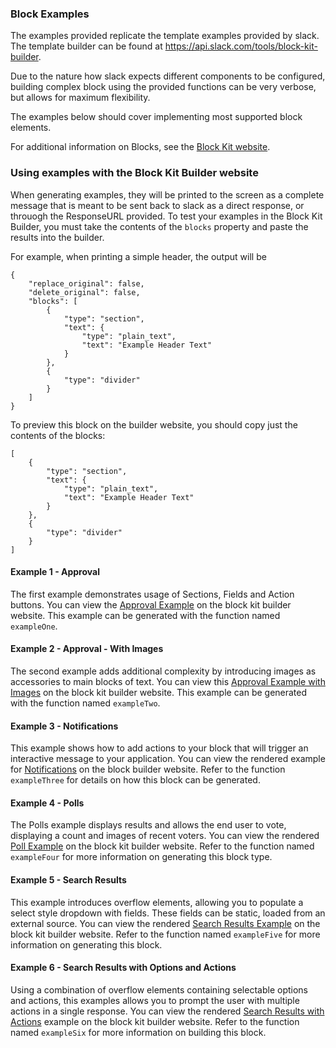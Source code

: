 ### Block Examples

The examples provided replicate the template examples provided by slack.  The template builder can be found at https://api.slack.com/tools/block-kit-builder.

Due to the nature how slack expects different components to be configured, building complex block using the provided functions can be very verbose, but allows for maximum flexibility.

The examples below should cover implementing most supported block elements.

For additional information on Blocks, see the [Block Kit website](https://api.slack.com/block-kit).

### Using examples with the Block Kit Builder website
When generating examples, they will be printed to the screen as a complete message that is meant to be sent back to slack as a direct response, or throuogh the ResponseURL provided.  To test your examples in the Block Kit Builder, you must take the contents of the `blocks` property and paste the results into the builder. 

For example, when printing a simple header, the output will be

```
{
    "replace_original": false,
    "delete_original": false,
    "blocks": [
        {
            "type": "section",
            "text": {
                "type": "plain_text",
                "text": "Example Header Text"
            }
        },
        {
            "type": "divider"
        }
    ]
}
```

To preview this block on the builder website, you should copy just the contents of the blocks:

```
[
    {
        "type": "section",
        "text": {
            "type": "plain_text",
            "text": "Example Header Text"
        }
    },
    {
        "type": "divider"
    }
]
```

#### Example 1 - Approval
The first example demonstrates usage of Sections, Fields and Action buttons.  You can view the [Approval Example](https://api.slack.com/tools/block-kit-builder?blocks=%5B%0A%09%7B%0A%09%09%22type%22%3A%20%22section%22%2C%0A%09%09%22text%22%3A%20%7B%0A%09%09%09%22type%22%3A%20%22mrkdwn%22%2C%0A%09%09%09%22text%22%3A%20%22You%20have%20a%20new%20request%3A%5Cn*%3CfakeLink.toEmployeeProfile.com%7CFred%20Enriquez%20-%20New%20device%20request%3E*%22%0A%09%09%7D%0A%09%7D%2C%0A%09%7B%0A%09%09%22type%22%3A%20%22section%22%2C%0A%09%09%22fields%22%3A%20%5B%0A%09%09%09%7B%0A%09%09%09%09%22type%22%3A%20%22mrkdwn%22%2C%0A%09%09%09%09%22text%22%3A%20%22*Type%3A*%5CnComputer%20(laptop)%22%0A%09%09%09%7D%2C%0A%09%09%09%7B%0A%09%09%09%09%22type%22%3A%20%22mrkdwn%22%2C%0A%09%09%09%09%22text%22%3A%20%22*When%3A*%5CnSubmitted%20Aut%2010%22%0A%09%09%09%7D%2C%0A%09%09%09%7B%0A%09%09%09%09%22type%22%3A%20%22mrkdwn%22%2C%0A%09%09%09%09%22text%22%3A%20%22*Last%20Update%3A*%5CnMar%2010%2C%202015%20(3%20years%2C%205%20months)%22%0A%09%09%09%7D%2C%0A%09%09%09%7B%0A%09%09%09%09%22type%22%3A%20%22mrkdwn%22%2C%0A%09%09%09%09%22text%22%3A%20%22*Reason%3A*%5CnAll%20vowel%20keys%20aren%27t%20working.%22%0A%09%09%09%7D%2C%0A%09%09%09%7B%0A%09%09%09%09%22type%22%3A%20%22mrkdwn%22%2C%0A%09%09%09%09%22text%22%3A%20%22*Specs%3A*%5Cn%5C%22Cheetah%20Pro%2015%5C%22%20-%20Fast%2C%20really%20fast%5C%22%22%0A%09%09%09%7D%0A%09%09%5D%0A%09%7D%2C%0A%09%7B%0A%09%09%22type%22%3A%20%22actions%22%2C%0A%09%09%22elements%22%3A%20%5B%0A%09%09%09%7B%0A%09%09%09%09%22type%22%3A%20%22button%22%2C%0A%09%09%09%09%22text%22%3A%20%7B%0A%09%09%09%09%09%22type%22%3A%20%22plain_text%22%2C%0A%09%09%09%09%09%22emoji%22%3A%20true%2C%0A%09%09%09%09%09%22text%22%3A%20%22Approve%22%0A%09%09%09%09%7D%2C%0A%09%09%09%09%22value%22%3A%20%22click_me_123%22%0A%09%09%09%7D%2C%0A%09%09%09%7B%0A%09%09%09%09%22type%22%3A%20%22button%22%2C%0A%09%09%09%09%22text%22%3A%20%7B%0A%09%09%09%09%09%22type%22%3A%20%22plain_text%22%2C%0A%09%09%09%09%09%22emoji%22%3A%20true%2C%0A%09%09%09%09%09%22text%22%3A%20%22Deny%22%0A%09%09%09%09%7D%2C%0A%09%09%09%09%22value%22%3A%20%22click_me_123%22%0A%09%09%09%7D%0A%09%09%5D%0A%09%7D%0A%5D) on the block kit builder website. This example can be generated with the function named `exampleOne`.

#### Example 2 - Approval - With Images
The second example adds additional complexity by introducing images as accessories to main blocks of text. You can view this [Approval Example with Images](https://api.slack.com/tools/block-kit-builder?blocks=%5B%0A%09%7B%0A%09%09%22type%22%3A%20%22section%22%2C%0A%09%09%22text%22%3A%20%7B%0A%09%09%09%22type%22%3A%20%22mrkdwn%22%2C%0A%09%09%09%22text%22%3A%20%22You%20have%20a%20new%20request%3A%5Cn*%3Cgoogle.com%7CFred%20Enriquez%20-%20Time%20Off%20request%3E*%22%0A%09%09%7D%0A%09%7D%2C%0A%09%7B%0A%09%09%22type%22%3A%20%22section%22%2C%0A%09%09%22text%22%3A%20%7B%0A%09%09%09%22type%22%3A%20%22mrkdwn%22%2C%0A%09%09%09%22text%22%3A%20%22*Type%3A*%5CnPaid%20time%20off%5Cn*When%3A*%5CnAug%2010-Aug%2013%5Cn*Hours%3A*%2016.0%20(2%20days)%5Cn*Remaining%20balance%3A*%2032.0%20hours%20(4%20days)%5Cn*Comments%3A*%20%5C%22Family%20in%20town%2C%20going%20camping!%5C%22%22%0A%09%09%7D%2C%0A%09%09%22accessory%22%3A%20%7B%0A%09%09%09%22type%22%3A%20%22image%22%2C%0A%09%09%09%22image_url%22%3A%20%22https%3A%2F%2Fapi.slack.com%2Fimg%2Fblocks%2Fbkb_template_images%2FapprovalsNewDevice.png%22%2C%0A%09%09%09%22alt_text%22%3A%20%22computer%20thumbnail%22%0A%09%09%7D%0A%09%7D%2C%0A%09%7B%0A%09%09%22type%22%3A%20%22actions%22%2C%0A%09%09%22elements%22%3A%20%5B%0A%09%09%09%7B%0A%09%09%09%09%22type%22%3A%20%22button%22%2C%0A%09%09%09%09%22text%22%3A%20%7B%0A%09%09%09%09%09%22type%22%3A%20%22plain_text%22%2C%0A%09%09%09%09%09%22emoji%22%3A%20true%2C%0A%09%09%09%09%09%22text%22%3A%20%22Approve%22%0A%09%09%09%09%7D%2C%0A%09%09%09%09%22value%22%3A%20%22click_me_123%22%0A%09%09%09%7D%2C%0A%09%09%09%7B%0A%09%09%09%09%22type%22%3A%20%22button%22%2C%0A%09%09%09%09%22text%22%3A%20%7B%0A%09%09%09%09%09%22type%22%3A%20%22plain_text%22%2C%0A%09%09%09%09%09%22emoji%22%3A%20true%2C%0A%09%09%09%09%09%22text%22%3A%20%22Deny%22%0A%09%09%09%09%7D%2C%0A%09%09%09%09%22value%22%3A%20%22click_me_123%22%0A%09%09%09%7D%0A%09%09%5D%0A%09%7D%0A%5D) on the block kit builder website. This example can be generated with the function named `exampleTwo`.

#### Example 3 - Notifications
This example shows how to add actions to your block that will trigger an interactive message to your application.  You can view the rendered example for [Notifications](https://api.slack.com/tools/block-kit-builder?blocks=%5B%0A%09%7B%0A%09%09%22type%22%3A%20%22section%22%2C%0A%09%09%22text%22%3A%20%7B%0A%09%09%09%22type%22%3A%20%22plain_text%22%2C%0A%09%09%09%22emoji%22%3A%20true%2C%0A%09%09%09%22text%22%3A%20%22Looks%20like%20you%20have%20a%20scheduling%20conflict%20with%20this%20event%3A%22%0A%09%09%7D%0A%09%7D%2C%0A%09%7B%0A%09%09%22type%22%3A%20%22divider%22%0A%09%7D%2C%0A%09%7B%0A%09%09%22type%22%3A%20%22section%22%2C%0A%09%09%22text%22%3A%20%7B%0A%09%09%09%22type%22%3A%20%22mrkdwn%22%2C%0A%09%09%09%22text%22%3A%20%22*%3CfakeLink.toUserProfiles.com%7CIris%20%2F%20Zelda%201-1%3E*%5CnTuesday%2C%20January%2021%204%3A00-4%3A30pm%5CnBuilding%202%20-%20Havarti%20Cheese%20(3)%5Cn2%20guests%22%0A%09%09%7D%2C%0A%09%09%22accessory%22%3A%20%7B%0A%09%09%09%22type%22%3A%20%22image%22%2C%0A%09%09%09%22image_url%22%3A%20%22https%3A%2F%2Fapi.slack.com%2Fimg%2Fblocks%2Fbkb_template_images%2Fnotifications.png%22%2C%0A%09%09%09%22alt_text%22%3A%20%22calendar%20thumbnail%22%0A%09%09%7D%0A%09%7D%2C%0A%09%7B%0A%09%09%22type%22%3A%20%22context%22%2C%0A%09%09%22elements%22%3A%20%5B%0A%09%09%09%7B%0A%09%09%09%09%22type%22%3A%20%22image%22%2C%0A%09%09%09%09%22image_url%22%3A%20%22https%3A%2F%2Fapi.slack.com%2Fimg%2Fblocks%2Fbkb_template_images%2FnotificationsWarningIcon.png%22%2C%0A%09%09%09%09%22alt_text%22%3A%20%22notifications%20warning%20icon%22%0A%09%09%09%7D%2C%0A%09%09%09%7B%0A%09%09%09%09%22type%22%3A%20%22mrkdwn%22%2C%0A%09%09%09%09%22text%22%3A%20%22*Conflicts%20with%20Team%20Huddle%3A%204%3A15-4%3A30pm*%22%0A%09%09%09%7D%0A%09%09%5D%0A%09%7D%2C%0A%09%7B%0A%09%09%22type%22%3A%20%22divider%22%0A%09%7D%2C%0A%09%7B%0A%09%09%22type%22%3A%20%22section%22%2C%0A%09%09%22text%22%3A%20%7B%0A%09%09%09%22type%22%3A%20%22mrkdwn%22%2C%0A%09%09%09%22text%22%3A%20%22*Propose%20a%20new%20time%3A*%22%0A%09%09%7D%0A%09%7D%2C%0A%09%7B%0A%09%09%22type%22%3A%20%22section%22%2C%0A%09%09%22text%22%3A%20%7B%0A%09%09%09%22type%22%3A%20%22mrkdwn%22%2C%0A%09%09%09%22text%22%3A%20%22*Today%20-%204%3A30-5pm*%5CnEveryone%20is%20available%3A%20%40iris%2C%20%40zelda%22%0A%09%09%7D%2C%0A%09%09%22accessory%22%3A%20%7B%0A%09%09%09%22type%22%3A%20%22button%22%2C%0A%09%09%09%22text%22%3A%20%7B%0A%09%09%09%09%22type%22%3A%20%22plain_text%22%2C%0A%09%09%09%09%22emoji%22%3A%20true%2C%0A%09%09%09%09%22text%22%3A%20%22Choose%22%0A%09%09%09%7D%2C%0A%09%09%09%22value%22%3A%20%22click_me_123%22%0A%09%09%7D%0A%09%7D%2C%0A%09%7B%0A%09%09%22type%22%3A%20%22section%22%2C%0A%09%09%22text%22%3A%20%7B%0A%09%09%09%22type%22%3A%20%22mrkdwn%22%2C%0A%09%09%09%22text%22%3A%20%22*Tomorrow%20-%204-4%3A30pm*%5CnEveryone%20is%20available%3A%20%40iris%2C%20%40zelda%22%0A%09%09%7D%2C%0A%09%09%22accessory%22%3A%20%7B%0A%09%09%09%22type%22%3A%20%22button%22%2C%0A%09%09%09%22text%22%3A%20%7B%0A%09%09%09%09%22type%22%3A%20%22plain_text%22%2C%0A%09%09%09%09%22emoji%22%3A%20true%2C%0A%09%09%09%09%22text%22%3A%20%22Choose%22%0A%09%09%09%7D%2C%0A%09%09%09%22value%22%3A%20%22click_me_123%22%0A%09%09%7D%0A%09%7D%2C%0A%09%7B%0A%09%09%22type%22%3A%20%22section%22%2C%0A%09%09%22text%22%3A%20%7B%0A%09%09%09%22type%22%3A%20%22mrkdwn%22%2C%0A%09%09%09%22text%22%3A%20%22*Tomorrow%20-%206-6%3A30pm*%5CnSome%20people%20aren%27t%20available%3A%20%40iris%2C%20~%40zelda~%22%0A%09%09%7D%2C%0A%09%09%22accessory%22%3A%20%7B%0A%09%09%09%22type%22%3A%20%22button%22%2C%0A%09%09%09%22text%22%3A%20%7B%0A%09%09%09%09%22type%22%3A%20%22plain_text%22%2C%0A%09%09%09%09%22emoji%22%3A%20true%2C%0A%09%09%09%09%22text%22%3A%20%22Choose%22%0A%09%09%09%7D%2C%0A%09%09%09%22value%22%3A%20%22click_me_123%22%0A%09%09%7D%0A%09%7D%2C%0A%09%7B%0A%09%09%22type%22%3A%20%22section%22%2C%0A%09%09%22text%22%3A%20%7B%0A%09%09%09%22type%22%3A%20%22mrkdwn%22%2C%0A%09%09%09%22text%22%3A%20%22*%3Cfakelink.ToMoreTimes.com%7CShow%20more%20times%3E*%22%0A%09%09%7D%0A%09%7D%0A%5D) on the block builder website. Refer to the function `exampleThree` for details on how this block can be generated.

#### Example 4 - Polls
The Polls example displays results and allows the end user to vote, displaying a count and images of recent voters.  You can view the rendered [Poll Example](https://api.slack.com/tools/block-kit-builder?blocks=%5B%0A%09%7B%0A%09%09%22type%22%3A%20%22section%22%2C%0A%09%09%22text%22%3A%20%7B%0A%09%09%09%22type%22%3A%20%22mrkdwn%22%2C%0A%09%09%09%22text%22%3A%20%22*Where%20should%20we%20order%20lunch%20from%3F*%20Poll%20by%20%3CfakeLink.toUser.com%7CMark%3E%22%0A%09%09%7D%0A%09%7D%2C%0A%09%7B%0A%09%09%22type%22%3A%20%22divider%22%0A%09%7D%2C%0A%09%7B%0A%09%09%22type%22%3A%20%22section%22%2C%0A%09%09%22text%22%3A%20%7B%0A%09%09%09%22type%22%3A%20%22mrkdwn%22%2C%0A%09%09%09%22text%22%3A%20%22%3Asushi%3A%20*Ace%20Wasabi%20Rock-n-Roll%20Sushi%20Bar*%5CnThe%20best%20landlocked%20sushi%20restaurant.%22%0A%09%09%7D%2C%0A%09%09%22accessory%22%3A%20%7B%0A%09%09%09%22type%22%3A%20%22button%22%2C%0A%09%09%09%22text%22%3A%20%7B%0A%09%09%09%09%22type%22%3A%20%22plain_text%22%2C%0A%09%09%09%09%22emoji%22%3A%20true%2C%0A%09%09%09%09%22text%22%3A%20%22Vote%22%0A%09%09%09%7D%2C%0A%09%09%09%22value%22%3A%20%22click_me_123%22%0A%09%09%7D%0A%09%7D%2C%0A%09%7B%0A%09%09%22type%22%3A%20%22context%22%2C%0A%09%09%22elements%22%3A%20%5B%0A%09%09%09%7B%0A%09%09%09%09%22type%22%3A%20%22image%22%2C%0A%09%09%09%09%22image_url%22%3A%20%22https%3A%2F%2Fapi.slack.com%2Fimg%2Fblocks%2Fbkb_template_images%2Fprofile_1.png%22%2C%0A%09%09%09%09%22alt_text%22%3A%20%22Michael%20Scott%22%0A%09%09%09%7D%2C%0A%09%09%09%7B%0A%09%09%09%09%22type%22%3A%20%22image%22%2C%0A%09%09%09%09%22image_url%22%3A%20%22https%3A%2F%2Fapi.slack.com%2Fimg%2Fblocks%2Fbkb_template_images%2Fprofile_2.png%22%2C%0A%09%09%09%09%22alt_text%22%3A%20%22Dwight%20Schrute%22%0A%09%09%09%7D%2C%0A%09%09%09%7B%0A%09%09%09%09%22type%22%3A%20%22image%22%2C%0A%09%09%09%09%22image_url%22%3A%20%22https%3A%2F%2Fapi.slack.com%2Fimg%2Fblocks%2Fbkb_template_images%2Fprofile_3.png%22%2C%0A%09%09%09%09%22alt_text%22%3A%20%22Pam%20Beasely%22%0A%09%09%09%7D%2C%0A%09%09%09%7B%0A%09%09%09%09%22type%22%3A%20%22plain_text%22%2C%0A%09%09%09%09%22emoji%22%3A%20true%2C%0A%09%09%09%09%22text%22%3A%20%223%20votes%22%0A%09%09%09%7D%0A%09%09%5D%0A%09%7D%2C%0A%09%7B%0A%09%09%22type%22%3A%20%22section%22%2C%0A%09%09%22text%22%3A%20%7B%0A%09%09%09%22type%22%3A%20%22mrkdwn%22%2C%0A%09%09%09%22text%22%3A%20%22%3Ahamburger%3A%20*Super%20Hungryman%20Hamburgers*%5CnOnly%20for%20the%20hungriest%20of%20the%20hungry.%22%0A%09%09%7D%2C%0A%09%09%22accessory%22%3A%20%7B%0A%09%09%09%22type%22%3A%20%22button%22%2C%0A%09%09%09%22text%22%3A%20%7B%0A%09%09%09%09%22type%22%3A%20%22plain_text%22%2C%0A%09%09%09%09%22emoji%22%3A%20true%2C%0A%09%09%09%09%22text%22%3A%20%22Vote%22%0A%09%09%09%7D%2C%0A%09%09%09%22value%22%3A%20%22click_me_123%22%0A%09%09%7D%0A%09%7D%2C%0A%09%7B%0A%09%09%22type%22%3A%20%22context%22%2C%0A%09%09%22elements%22%3A%20%5B%0A%09%09%09%7B%0A%09%09%09%09%22type%22%3A%20%22image%22%2C%0A%09%09%09%09%22image_url%22%3A%20%22https%3A%2F%2Fapi.slack.com%2Fimg%2Fblocks%2Fbkb_template_images%2Fprofile_4.png%22%2C%0A%09%09%09%09%22alt_text%22%3A%20%22Angela%22%0A%09%09%09%7D%2C%0A%09%09%09%7B%0A%09%09%09%09%22type%22%3A%20%22image%22%2C%0A%09%09%09%09%22image_url%22%3A%20%22https%3A%2F%2Fapi.slack.com%2Fimg%2Fblocks%2Fbkb_template_images%2Fprofile_2.png%22%2C%0A%09%09%09%09%22alt_text%22%3A%20%22Dwight%20Schrute%22%0A%09%09%09%7D%2C%0A%09%09%09%7B%0A%09%09%09%09%22type%22%3A%20%22plain_text%22%2C%0A%09%09%09%09%22emoji%22%3A%20true%2C%0A%09%09%09%09%22text%22%3A%20%222%20votes%22%0A%09%09%09%7D%0A%09%09%5D%0A%09%7D%2C%0A%09%7B%0A%09%09%22type%22%3A%20%22section%22%2C%0A%09%09%22text%22%3A%20%7B%0A%09%09%09%22type%22%3A%20%22mrkdwn%22%2C%0A%09%09%09%22text%22%3A%20%22%3Aramen%3A%20*Kagawa-Ya%20Udon%20Noodle%20Shop*%5CnDo%20you%20like%20to%20shop%20for%20noodles%3F%20We%20have%20noodles.%22%0A%09%09%7D%2C%0A%09%09%22accessory%22%3A%20%7B%0A%09%09%09%22type%22%3A%20%22button%22%2C%0A%09%09%09%22text%22%3A%20%7B%0A%09%09%09%09%22type%22%3A%20%22plain_text%22%2C%0A%09%09%09%09%22emoji%22%3A%20true%2C%0A%09%09%09%09%22text%22%3A%20%22Vote%22%0A%09%09%09%7D%2C%0A%09%09%09%22value%22%3A%20%22click_me_123%22%0A%09%09%7D%0A%09%7D%2C%0A%09%7B%0A%09%09%22type%22%3A%20%22context%22%2C%0A%09%09%22elements%22%3A%20%5B%0A%09%09%09%7B%0A%09%09%09%09%22type%22%3A%20%22mrkdwn%22%2C%0A%09%09%09%09%22text%22%3A%20%22No%20votes%22%0A%09%09%09%7D%0A%09%09%5D%0A%09%7D%2C%0A%09%7B%0A%09%09%22type%22%3A%20%22divider%22%0A%09%7D%2C%0A%09%7B%0A%09%09%22type%22%3A%20%22actions%22%2C%0A%09%09%22elements%22%3A%20%5B%0A%09%09%09%7B%0A%09%09%09%09%22type%22%3A%20%22button%22%2C%0A%09%09%09%09%22text%22%3A%20%7B%0A%09%09%09%09%09%22type%22%3A%20%22plain_text%22%2C%0A%09%09%09%09%09%22emoji%22%3A%20true%2C%0A%09%09%09%09%09%22text%22%3A%20%22Add%20a%20suggestion%22%0A%09%09%09%09%7D%2C%0A%09%09%09%09%22value%22%3A%20%22click_me_123%22%0A%09%09%09%7D%0A%09%09%5D%0A%09%7D%0A%5D) on the block kit builder website.  Refer to the function named `exampleFour` for more information on generating this block type.

#### Example 5 - Search Results
This example introduces overflow elements, allowing you to populate a select style dropdown with fields.  These fields can be static, loaded from an external source.  You can view the rendered [Search Results Example](https://api.slack.com/tools/block-kit-builder?blocks=%5B%0A%09%7B%0A%09%09%22type%22%3A%20%22section%22%2C%0A%09%09%22text%22%3A%20%7B%0A%09%09%09%22type%22%3A%20%22mrkdwn%22%2C%0A%09%09%09%22text%22%3A%20%22We%20found%20*205%20Hotels*%20in%20New%20Orleans%2C%20LA%20from%20*12%2F14%20to%2012%2F17*%22%0A%09%09%7D%2C%0A%09%09%22accessory%22%3A%20%7B%0A%09%09%09%22type%22%3A%20%22overflow%22%2C%0A%09%09%09%22options%22%3A%20%5B%0A%09%09%09%09%7B%0A%09%09%09%09%09%22text%22%3A%20%7B%0A%09%09%09%09%09%09%22type%22%3A%20%22plain_text%22%2C%0A%09%09%09%09%09%09%22emoji%22%3A%20true%2C%0A%09%09%09%09%09%09%22text%22%3A%20%22Option%20One%22%0A%09%09%09%09%09%7D%2C%0A%09%09%09%09%09%22value%22%3A%20%22value-0%22%0A%09%09%09%09%7D%2C%0A%09%09%09%09%7B%0A%09%09%09%09%09%22text%22%3A%20%7B%0A%09%09%09%09%09%09%22type%22%3A%20%22plain_text%22%2C%0A%09%09%09%09%09%09%22emoji%22%3A%20true%2C%0A%09%09%09%09%09%09%22text%22%3A%20%22Option%20Two%22%0A%09%09%09%09%09%7D%2C%0A%09%09%09%09%09%22value%22%3A%20%22value-1%22%0A%09%09%09%09%7D%2C%0A%09%09%09%09%7B%0A%09%09%09%09%09%22text%22%3A%20%7B%0A%09%09%09%09%09%09%22type%22%3A%20%22plain_text%22%2C%0A%09%09%09%09%09%09%22emoji%22%3A%20true%2C%0A%09%09%09%09%09%09%22text%22%3A%20%22Option%20Three%22%0A%09%09%09%09%09%7D%2C%0A%09%09%09%09%09%22value%22%3A%20%22value-2%22%0A%09%09%09%09%7D%2C%0A%09%09%09%09%7B%0A%09%09%09%09%09%22text%22%3A%20%7B%0A%09%09%09%09%09%09%22type%22%3A%20%22plain_text%22%2C%0A%09%09%09%09%09%09%22emoji%22%3A%20true%2C%0A%09%09%09%09%09%09%22text%22%3A%20%22Option%20Four%22%0A%09%09%09%09%09%7D%2C%0A%09%09%09%09%09%22value%22%3A%20%22value-3%22%0A%09%09%09%09%7D%0A%09%09%09%5D%0A%09%09%7D%0A%09%7D%2C%0A%09%7B%0A%09%09%22type%22%3A%20%22divider%22%0A%09%7D%2C%0A%09%7B%0A%09%09%22type%22%3A%20%22section%22%2C%0A%09%09%22text%22%3A%20%7B%0A%09%09%09%22type%22%3A%20%22mrkdwn%22%2C%0A%09%09%09%22text%22%3A%20%22*%3CfakeLink.toHotelPage.com%7CWindsor%20Court%20Hotel%3E*%5Cn%E2%98%85%E2%98%85%E2%98%85%E2%98%85%E2%98%85%5Cn%24340%20per%20night%5CnRated%3A%209.4%20-%20Excellent%22%0A%09%09%7D%2C%0A%09%09%22accessory%22%3A%20%7B%0A%09%09%09%22type%22%3A%20%22image%22%2C%0A%09%09%09%22image_url%22%3A%20%22https%3A%2F%2Fapi.slack.com%2Fimg%2Fblocks%2Fbkb_template_images%2FtripAgent_1.png%22%2C%0A%09%09%09%22alt_text%22%3A%20%22Windsor%20Court%20Hotel%20thumbnail%22%0A%09%09%7D%0A%09%7D%2C%0A%09%7B%0A%09%09%22type%22%3A%20%22context%22%2C%0A%09%09%22elements%22%3A%20%5B%0A%09%09%09%7B%0A%09%09%09%09%22type%22%3A%20%22image%22%2C%0A%09%09%09%09%22image_url%22%3A%20%22https%3A%2F%2Fapi.slack.com%2Fimg%2Fblocks%2Fbkb_template_images%2FtripAgentLocationMarker.png%22%2C%0A%09%09%09%09%22alt_text%22%3A%20%22Location%20Pin%20Icon%22%0A%09%09%09%7D%2C%0A%09%09%09%7B%0A%09%09%09%09%22type%22%3A%20%22plain_text%22%2C%0A%09%09%09%09%22emoji%22%3A%20true%2C%0A%09%09%09%09%22text%22%3A%20%22Location%3A%20Central%20Business%20District%22%0A%09%09%09%7D%0A%09%09%5D%0A%09%7D%2C%0A%09%7B%0A%09%09%22type%22%3A%20%22divider%22%0A%09%7D%2C%0A%09%7B%0A%09%09%22type%22%3A%20%22section%22%2C%0A%09%09%22text%22%3A%20%7B%0A%09%09%09%22type%22%3A%20%22mrkdwn%22%2C%0A%09%09%09%22text%22%3A%20%22*%3CfakeLink.toHotelPage.com%7CThe%20Ritz-Carlton%20New%20Orleans%3E*%5Cn%E2%98%85%E2%98%85%E2%98%85%E2%98%85%E2%98%85%5Cn%24340%20per%20night%5CnRated%3A%209.1%20-%20Excellent%22%0A%09%09%7D%2C%0A%09%09%22accessory%22%3A%20%7B%0A%09%09%09%22type%22%3A%20%22image%22%2C%0A%09%09%09%22image_url%22%3A%20%22https%3A%2F%2Fapi.slack.com%2Fimg%2Fblocks%2Fbkb_template_images%2FtripAgent_2.png%22%2C%0A%09%09%09%22alt_text%22%3A%20%22Ritz-Carlton%20New%20Orleans%20thumbnail%22%0A%09%09%7D%0A%09%7D%2C%0A%09%7B%0A%09%09%22type%22%3A%20%22context%22%2C%0A%09%09%22elements%22%3A%20%5B%0A%09%09%09%7B%0A%09%09%09%09%22type%22%3A%20%22image%22%2C%0A%09%09%09%09%22image_url%22%3A%20%22https%3A%2F%2Fapi.slack.com%2Fimg%2Fblocks%2Fbkb_template_images%2FtripAgentLocationMarker.png%22%2C%0A%09%09%09%09%22alt_text%22%3A%20%22Location%20Pin%20Icon%22%0A%09%09%09%7D%2C%0A%09%09%09%7B%0A%09%09%09%09%22type%22%3A%20%22plain_text%22%2C%0A%09%09%09%09%22emoji%22%3A%20true%2C%0A%09%09%09%09%22text%22%3A%20%22Location%3A%20French%20Quarter%22%0A%09%09%09%7D%0A%09%09%5D%0A%09%7D%2C%0A%09%7B%0A%09%09%22type%22%3A%20%22divider%22%0A%09%7D%2C%0A%09%7B%0A%09%09%22type%22%3A%20%22section%22%2C%0A%09%09%22text%22%3A%20%7B%0A%09%09%09%22type%22%3A%20%22mrkdwn%22%2C%0A%09%09%09%22text%22%3A%20%22*%3CfakeLink.toHotelPage.com%7COmni%20Royal%20Orleans%20Hotel%3E*%5Cn%E2%98%85%E2%98%85%E2%98%85%E2%98%85%E2%98%85%5Cn%24419%20per%20night%5CnRated%3A%208.8%20-%20Excellent%22%0A%09%09%7D%2C%0A%09%09%22accessory%22%3A%20%7B%0A%09%09%09%22type%22%3A%20%22image%22%2C%0A%09%09%09%22image_url%22%3A%20%22https%3A%2F%2Fapi.slack.com%2Fimg%2Fblocks%2Fbkb_template_images%2FtripAgent_3.png%22%2C%0A%09%09%09%22alt_text%22%3A%20%22Omni%20Royal%20Orleans%20Hotel%20thumbnail%22%0A%09%09%7D%0A%09%7D%2C%0A%09%7B%0A%09%09%22type%22%3A%20%22context%22%2C%0A%09%09%22elements%22%3A%20%5B%0A%09%09%09%7B%0A%09%09%09%09%22type%22%3A%20%22image%22%2C%0A%09%09%09%09%22image_url%22%3A%20%22https%3A%2F%2Fapi.slack.com%2Fimg%2Fblocks%2Fbkb_template_images%2FtripAgentLocationMarker.png%22%2C%0A%09%09%09%09%22alt_text%22%3A%20%22Location%20Pin%20Icon%22%0A%09%09%09%7D%2C%0A%09%09%09%7B%0A%09%09%09%09%22type%22%3A%20%22plain_text%22%2C%0A%09%09%09%09%22emoji%22%3A%20true%2C%0A%09%09%09%09%22text%22%3A%20%22Location%3A%20French%20Quarter%22%0A%09%09%09%7D%0A%09%09%5D%0A%09%7D%2C%0A%09%7B%0A%09%09%22type%22%3A%20%22divider%22%0A%09%7D%2C%0A%09%7B%0A%09%09%22type%22%3A%20%22actions%22%2C%0A%09%09%22elements%22%3A%20%5B%0A%09%09%09%7B%0A%09%09%09%09%22type%22%3A%20%22button%22%2C%0A%09%09%09%09%22text%22%3A%20%7B%0A%09%09%09%09%09%22type%22%3A%20%22plain_text%22%2C%0A%09%09%09%09%09%22emoji%22%3A%20true%2C%0A%09%09%09%09%09%22text%22%3A%20%22Next%202%20Results%22%0A%09%09%09%09%7D%2C%0A%09%09%09%09%22value%22%3A%20%22click_me_123%22%0A%09%09%09%7D%0A%09%09%5D%0A%09%7D%0A%5D) on the block kit builder website.  Refer to the function named `exampleFive` for more information on generating this block.

#### Example 6 - Search Results with Options and Actions

Using a combination of overflow elements containing selectable options and actions, this examples allows you to prompt the user with multiple actions in a single response.  You can view the rendered [Search Results with Actions](https://api.slack.com/tools/block-kit-builder?blocks=%5B%0A%09%7B%0A%09%09%22type%22%3A%20%22section%22%2C%0A%09%09%22text%22%3A%20%7B%0A%09%09%09%22type%22%3A%20%22mrkdwn%22%2C%0A%09%09%09%22text%22%3A%20%22%3Amag%3A%20Search%20results%20for%20*Cata*%22%0A%09%09%7D%0A%09%7D%2C%0A%09%7B%0A%09%09%22type%22%3A%20%22divider%22%0A%09%7D%2C%0A%09%7B%0A%09%09%22type%22%3A%20%22section%22%2C%0A%09%09%22text%22%3A%20%7B%0A%09%09%09%22type%22%3A%20%22mrkdwn%22%2C%0A%09%09%09%22text%22%3A%20%22*%3CfakeLink.toYourApp.com%7CUse%20Case%20Catalogue%3E*%5CnUse%20Case%20Catalogue%20for%20the%20following%20departments%2Froles...%22%0A%09%09%7D%2C%0A%09%09%22accessory%22%3A%20%7B%0A%09%09%09%22type%22%3A%20%22static_select%22%2C%0A%09%09%09%22placeholder%22%3A%20%7B%0A%09%09%09%09%22type%22%3A%20%22plain_text%22%2C%0A%09%09%09%09%22emoji%22%3A%20true%2C%0A%09%09%09%09%22text%22%3A%20%22Manage%22%0A%09%09%09%7D%2C%0A%09%09%09%22options%22%3A%20%5B%0A%09%09%09%09%7B%0A%09%09%09%09%09%22text%22%3A%20%7B%0A%09%09%09%09%09%09%22type%22%3A%20%22plain_text%22%2C%0A%09%09%09%09%09%09%22emoji%22%3A%20true%2C%0A%09%09%09%09%09%09%22text%22%3A%20%22Edit%20it%22%0A%09%09%09%09%09%7D%2C%0A%09%09%09%09%09%22value%22%3A%20%22value-0%22%0A%09%09%09%09%7D%2C%0A%09%09%09%09%7B%0A%09%09%09%09%09%22text%22%3A%20%7B%0A%09%09%09%09%09%09%22type%22%3A%20%22plain_text%22%2C%0A%09%09%09%09%09%09%22emoji%22%3A%20true%2C%0A%09%09%09%09%09%09%22text%22%3A%20%22Read%20it%22%0A%09%09%09%09%09%7D%2C%0A%09%09%09%09%09%22value%22%3A%20%22value-1%22%0A%09%09%09%09%7D%2C%0A%09%09%09%09%7B%0A%09%09%09%09%09%22text%22%3A%20%7B%0A%09%09%09%09%09%09%22type%22%3A%20%22plain_text%22%2C%0A%09%09%09%09%09%09%22emoji%22%3A%20true%2C%0A%09%09%09%09%09%09%22text%22%3A%20%22Save%20it%22%0A%09%09%09%09%09%7D%2C%0A%09%09%09%09%09%22value%22%3A%20%22value-2%22%0A%09%09%09%09%7D%0A%09%09%09%5D%0A%09%09%7D%0A%09%7D%2C%0A%09%7B%0A%09%09%22type%22%3A%20%22section%22%2C%0A%09%09%22text%22%3A%20%7B%0A%09%09%09%22type%22%3A%20%22mrkdwn%22%2C%0A%09%09%09%22text%22%3A%20%22*%3CfakeLink.toYourApp.com%7CCustomer%20Support%20-%20Workflow%20Diagram%20Catalogue%3E*%5CnThis%20resource%20was%20put%20together%20by%20members%20of...%22%0A%09%09%7D%2C%0A%09%09%22accessory%22%3A%20%7B%0A%09%09%09%22type%22%3A%20%22static_select%22%2C%0A%09%09%09%22placeholder%22%3A%20%7B%0A%09%09%09%09%22type%22%3A%20%22plain_text%22%2C%0A%09%09%09%09%22emoji%22%3A%20true%2C%0A%09%09%09%09%22text%22%3A%20%22Manage%22%0A%09%09%09%7D%2C%0A%09%09%09%22options%22%3A%20%5B%0A%09%09%09%09%7B%0A%09%09%09%09%09%22text%22%3A%20%7B%0A%09%09%09%09%09%09%22type%22%3A%20%22plain_text%22%2C%0A%09%09%09%09%09%09%22emoji%22%3A%20true%2C%0A%09%09%09%09%09%09%22text%22%3A%20%22Manage%20it%22%0A%09%09%09%09%09%7D%2C%0A%09%09%09%09%09%22value%22%3A%20%22value-0%22%0A%09%09%09%09%7D%2C%0A%09%09%09%09%7B%0A%09%09%09%09%09%22text%22%3A%20%7B%0A%09%09%09%09%09%09%22type%22%3A%20%22plain_text%22%2C%0A%09%09%09%09%09%09%22emoji%22%3A%20true%2C%0A%09%09%09%09%09%09%22text%22%3A%20%22Read%20it%22%0A%09%09%09%09%09%7D%2C%0A%09%09%09%09%09%22value%22%3A%20%22value-1%22%0A%09%09%09%09%7D%2C%0A%09%09%09%09%7B%0A%09%09%09%09%09%22text%22%3A%20%7B%0A%09%09%09%09%09%09%22type%22%3A%20%22plain_text%22%2C%0A%09%09%09%09%09%09%22emoji%22%3A%20true%2C%0A%09%09%09%09%09%09%22text%22%3A%20%22Save%20it%22%0A%09%09%09%09%09%7D%2C%0A%09%09%09%09%09%22value%22%3A%20%22value-2%22%0A%09%09%09%09%7D%0A%09%09%09%5D%0A%09%09%7D%0A%09%7D%2C%0A%09%7B%0A%09%09%22type%22%3A%20%22section%22%2C%0A%09%09%22text%22%3A%20%7B%0A%09%09%09%22type%22%3A%20%22mrkdwn%22%2C%0A%09%09%09%22text%22%3A%20%22*%3CfakeLink.toYourApp.com%7CSelf-Serve%20Learning%20Options%20Catalogue%3E*%5CnSee%20the%20learning%20and%20development%20options%20we...%22%0A%09%09%7D%2C%0A%09%09%22accessory%22%3A%20%7B%0A%09%09%09%22type%22%3A%20%22static_select%22%2C%0A%09%09%09%22placeholder%22%3A%20%7B%0A%09%09%09%09%22type%22%3A%20%22plain_text%22%2C%0A%09%09%09%09%22emoji%22%3A%20true%2C%0A%09%09%09%09%22text%22%3A%20%22Manage%22%0A%09%09%09%7D%2C%0A%09%09%09%22options%22%3A%20%5B%0A%09%09%09%09%7B%0A%09%09%09%09%09%22text%22%3A%20%7B%0A%09%09%09%09%09%09%22type%22%3A%20%22plain_text%22%2C%0A%09%09%09%09%09%09%22emoji%22%3A%20true%2C%0A%09%09%09%09%09%09%22text%22%3A%20%22Manage%20it%22%0A%09%09%09%09%09%7D%2C%0A%09%09%09%09%09%22value%22%3A%20%22value-0%22%0A%09%09%09%09%7D%2C%0A%09%09%09%09%7B%0A%09%09%09%09%09%22text%22%3A%20%7B%0A%09%09%09%09%09%09%22type%22%3A%20%22plain_text%22%2C%0A%09%09%09%09%09%09%22emoji%22%3A%20true%2C%0A%09%09%09%09%09%09%22text%22%3A%20%22Read%20it%22%0A%09%09%09%09%09%7D%2C%0A%09%09%09%09%09%22value%22%3A%20%22value-1%22%0A%09%09%09%09%7D%2C%0A%09%09%09%09%7B%0A%09%09%09%09%09%22text%22%3A%20%7B%0A%09%09%09%09%09%09%22type%22%3A%20%22plain_text%22%2C%0A%09%09%09%09%09%09%22emoji%22%3A%20true%2C%0A%09%09%09%09%09%09%22text%22%3A%20%22Save%20it%22%0A%09%09%09%09%09%7D%2C%0A%09%09%09%09%09%22value%22%3A%20%22value-2%22%0A%09%09%09%09%7D%0A%09%09%09%5D%0A%09%09%7D%0A%09%7D%2C%0A%09%7B%0A%09%09%22type%22%3A%20%22section%22%2C%0A%09%09%22text%22%3A%20%7B%0A%09%09%09%22type%22%3A%20%22mrkdwn%22%2C%0A%09%09%09%22text%22%3A%20%22*%3CfakeLink.toYourApp.com%7CUse%20Case%20Catalogue%20-%20CF%20Presentation%20-%20%5BJune%2012%2C%202018%5D%3E*%5CnThis%20is%20presentation%20will%20continue%20to%20be%20updated%20as...%22%0A%09%09%7D%2C%0A%09%09%22accessory%22%3A%20%7B%0A%09%09%09%22type%22%3A%20%22static_select%22%2C%0A%09%09%09%22placeholder%22%3A%20%7B%0A%09%09%09%09%22type%22%3A%20%22plain_text%22%2C%0A%09%09%09%09%22emoji%22%3A%20true%2C%0A%09%09%09%09%22text%22%3A%20%22Manage%22%0A%09%09%09%7D%2C%0A%09%09%09%22options%22%3A%20%5B%0A%09%09%09%09%7B%0A%09%09%09%09%09%22text%22%3A%20%7B%0A%09%09%09%09%09%09%22type%22%3A%20%22plain_text%22%2C%0A%09%09%09%09%09%09%22emoji%22%3A%20true%2C%0A%09%09%09%09%09%09%22text%22%3A%20%22Manage%20it%22%0A%09%09%09%09%09%7D%2C%0A%09%09%09%09%09%22value%22%3A%20%22value-0%22%0A%09%09%09%09%7D%2C%0A%09%09%09%09%7B%0A%09%09%09%09%09%22text%22%3A%20%7B%0A%09%09%09%09%09%09%22type%22%3A%20%22plain_text%22%2C%0A%09%09%09%09%09%09%22emoji%22%3A%20true%2C%0A%09%09%09%09%09%09%22text%22%3A%20%22Read%20it%22%0A%09%09%09%09%09%7D%2C%0A%09%09%09%09%09%22value%22%3A%20%22value-1%22%0A%09%09%09%09%7D%2C%0A%09%09%09%09%7B%0A%09%09%09%09%09%22text%22%3A%20%7B%0A%09%09%09%09%09%09%22type%22%3A%20%22plain_text%22%2C%0A%09%09%09%09%09%09%22emoji%22%3A%20true%2C%0A%09%09%09%09%09%09%22text%22%3A%20%22Save%20it%22%0A%09%09%09%09%09%7D%2C%0A%09%09%09%09%09%22value%22%3A%20%22value-2%22%0A%09%09%09%09%7D%0A%09%09%09%5D%0A%09%09%7D%0A%09%7D%2C%0A%09%7B%0A%09%09%22type%22%3A%20%22section%22%2C%0A%09%09%22text%22%3A%20%7B%0A%09%09%09%22type%22%3A%20%22mrkdwn%22%2C%0A%09%09%09%22text%22%3A%20%22*%3CfakeLink.toYourApp.com%7CComprehensive%20Benefits%20Catalogue%20-%202019%3E*%5CnInformation%20about%20all%20the%20benfits%20we%20offer%20is...%22%0A%09%09%7D%2C%0A%09%09%22accessory%22%3A%20%7B%0A%09%09%09%22type%22%3A%20%22static_select%22%2C%0A%09%09%09%22placeholder%22%3A%20%7B%0A%09%09%09%09%22type%22%3A%20%22plain_text%22%2C%0A%09%09%09%09%22emoji%22%3A%20true%2C%0A%09%09%09%09%22text%22%3A%20%22Manage%22%0A%09%09%09%7D%2C%0A%09%09%09%22options%22%3A%20%5B%0A%09%09%09%09%7B%0A%09%09%09%09%09%22text%22%3A%20%7B%0A%09%09%09%09%09%09%22type%22%3A%20%22plain_text%22%2C%0A%09%09%09%09%09%09%22emoji%22%3A%20true%2C%0A%09%09%09%09%09%09%22text%22%3A%20%22Manage%20it%22%0A%09%09%09%09%09%7D%2C%0A%09%09%09%09%09%22value%22%3A%20%22value-0%22%0A%09%09%09%09%7D%2C%0A%09%09%09%09%7B%0A%09%09%09%09%09%22text%22%3A%20%7B%0A%09%09%09%09%09%09%22type%22%3A%20%22plain_text%22%2C%0A%09%09%09%09%09%09%22emoji%22%3A%20true%2C%0A%09%09%09%09%09%09%22text%22%3A%20%22Read%20it%22%0A%09%09%09%09%09%7D%2C%0A%09%09%09%09%09%22value%22%3A%20%22value-1%22%0A%09%09%09%09%7D%2C%0A%09%09%09%09%7B%0A%09%09%09%09%09%22text%22%3A%20%7B%0A%09%09%09%09%09%09%22type%22%3A%20%22plain_text%22%2C%0A%09%09%09%09%09%09%22emoji%22%3A%20true%2C%0A%09%09%09%09%09%09%22text%22%3A%20%22Save%20it%22%0A%09%09%09%09%09%7D%2C%0A%09%09%09%09%09%22value%22%3A%20%22value-2%22%0A%09%09%09%09%7D%0A%09%09%09%5D%0A%09%09%7D%0A%09%7D%2C%0A%09%7B%0A%09%09%22type%22%3A%20%22divider%22%0A%09%7D%2C%0A%09%7B%0A%09%09%22type%22%3A%20%22actions%22%2C%0A%09%09%22elements%22%3A%20%5B%0A%09%09%09%7B%0A%09%09%09%09%22type%22%3A%20%22button%22%2C%0A%09%09%09%09%22text%22%3A%20%7B%0A%09%09%09%09%09%22type%22%3A%20%22plain_text%22%2C%0A%09%09%09%09%09%22emoji%22%3A%20true%2C%0A%09%09%09%09%09%22text%22%3A%20%22Next%205%20Results%22%0A%09%09%09%09%7D%2C%0A%09%09%09%09%22value%22%3A%20%22click_me_123%22%0A%09%09%09%7D%0A%09%09%5D%0A%09%7D%0A%5D) example on the block kit builder website.  Refer to the function named `exampleSix` for more information on building this block.